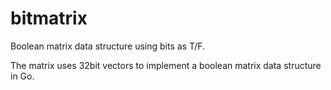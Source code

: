 # bitmatrix
Boolean matrix data structure using bits as T/F. 

The matrix uses 32bit vectors to implement a boolean matrix data structure in Go. 
